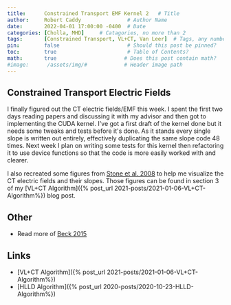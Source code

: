 ```yaml
---
title:      Constrained Transport EMF Kernel 2   # Title
author:     Robert Caddy               # Author Name
date:       2022-04-01 17:00:00 -0400  # Date
categories: [Cholla, MHD]     # Catagories, no more than 2
tags:       [Constrained Transport, VL+CT, Van Leer]  # Tags, any number
pin:        false                      # Should this post be pinned?
toc:        true                       # Table of Contents?
math:       true                      # Does this post contain math?
#image:      /assets/img/#            # Header image path
---
```


## Constrained Transport Electric Fields

I finally figured out the CT electric fields/EMF this week. I spent the first
two days reading papers and discussing it with my advisor and then got to
implementing the CUDA kernel. I've got a first draft of the kernel done but it
needs some tweaks and tests before it's done. As it stands every single slope is
written out entirely, effectively duplicating the same slope code 48 times. Next
week I plan on writing some tests for this kernel then refactoring it to use
device functions so that the code is more easily worked with and clearer.

I also recreated some figures from
[Stone et al. 2008](https://iopscience.iop.org/article/10.1086/588755/pdf)
to help me visualize the CT electric fields and their slopes. Those figures can
be found in section 3 of my
[VL+CT Algorithm]({% post_url 2021-posts/2021-01-06-VL+CT-Algorithm%})
blog post.

## Other

- Read more of [Beck 2015](https://ui.adsabs.harvard.edu/abs/2015A%26ARv..24....4B/abstract)

## Links

- [VL+CT Algorithm]({% post_url 2021-posts/2021-01-06-VL+CT-Algorithm%})
- [HLLD Algorithm]({% post_url 2020-posts/2020-10-23-HLLD-Algorithm%})
